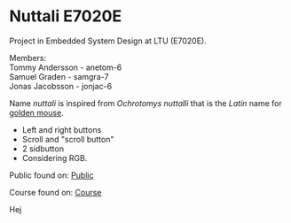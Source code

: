 # Nuttali E7020E

Project in Embedded System Design at LTU (E7020E).

Members:  
Tommy Andersson - anetom-6  
Samuel Graden   - samgra-7  
Jonas Jacobsson - jonjac-6  

Name *nuttali* is inspired from *Ochrotomys nuttalli* that is the *Latin* name for [golden mouse](https://en.wikipedia.org/wiki/Golden_mouse).



- Left and right buttons
- Scroll and "scroll button"
- 2 sidbutton
- Considering RGB.

Public found on: [Public](https://github.com/01joja/project-mirror-E7020E)

Course found on: [Course](https://gitlab.henriktjader.com/jonjac-6/nuttali-mirror-of-project)


Hej
